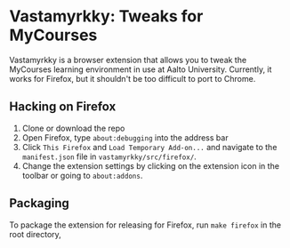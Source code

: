 # Vastamyrkky: Tweaks for MyCourses

Vastamyrkky is a browser extension that allows you to tweak the MyCourses
learning environment in use at Aalto University. Currently, it works for Firefox,
but it shouldn't be too difficult to port to Chrome.

## Hacking on Firefox

1. Clone or download the repo
1. Open Firefox, type `about:debugging` into the address bar
1. Click `This Firefox` and `Load Temporary Add-on...` and navigate to the `manifest.json` file in `vastamyrkky/src/firefox/`.
1. Change the extension settings by clicking on the extension icon in the toolbar or going to `about:addons`.

## Packaging

To package the extension for releasing for Firefox, run `make firefox` in the
root directory,
